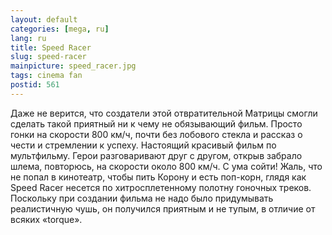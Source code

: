 ```yaml
---
layout: default
categories: [mega, ru]
lang: ru
title: Speed Racer
slug: speed-racer
mainpicture: speed_racer.jpg
tags: cinema fan 
postid: 561
---
```



Даже не верится, что создатели этой отвратительной Матрицы смогли сделать такой приятный ни к чему не обязывающий фильм. Просто гонки на скорости 800 км/ч, почти без лобового стекла и рассказ о чести и стремлении к успеху. Настоящий красивый фильм по мультфильму. Герои разговаривают друг с другом, открыв забрало шлема, повторюсь, на скорости около 800 км/ч. С ума сойти! Жаль, что не попал в кинотеатр, чтобы пить Корону и есть поп-корн, глядя как Speed Racer несется по хитросплетенному полотну гоночных треков. Поскольку при создании фильма не надо было придумывать реалистичную чушь, он получился приятным и не тупым, в отличие от всяких «torque».